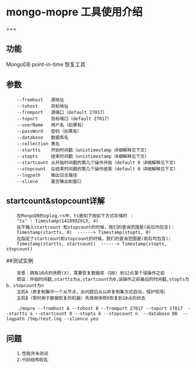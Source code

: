 # mongo-mopre 工具使用介绍
===


## 功能
 MongoDB point-in-time 恢复工具

## 参数
		--fromhost   源地址
		--tohost     目标地址
		--fromport   源端口（default 27017）
		--toport     目标端口（default 27017）
		--userName   用户名（如果有）
		--passWord   密码（如果有）
		--database   数据库名
		--collection 表名 
		--startts    开始时间戳（unixtimestamp 详细解释见下文） 
		--stopts     结束时间戳（unixtimestamp 详细解释见下文） 
		--startcount 从开始时间戳的第几个操作开始（default 0 详细解释见下文）
		--stopcount  在结束时间戳的第几个操作结束（default 0 详细解释见下文）
		--logpath    输出日志路径
		--sliece     是否输出到窗口 


## startcount&stopcount详解
		在MongoDB的oplog.rs中，ts是如下按如下方式存储的 ：
		"ts" : Timestamp(1419992913, 4)
		在不输入startcount 和stopcount的时候，我们的查询范围是(前后均包含)：
		Timestamp(startts, 0)  ------> Timestamp(stopts, 0)
		在指定了startcount和stopcount的时候，我们的查询范围是(前后均包含):
		Timestamp(startts, startcount)  ------> Timestamp(stopts, stopcount)




##测试实例

		背景：拥有10点的快照(X)，需要恢复数据库 (DB) 到12点某个误操作之前
		假设：开始时间戳,startts为a,startcount为0,误操作之前最后的时间戳,stopts为b，stopcount为n
		主机A（原复制集中一个从节点，出问题后从以非复制集方式启动，保护现场）
		主机B（零时用于数据恢复的机器）先使用快照X恢复到10点的状态

		./mopre --fromhost A --tohost B --fromport 27017 --toport 27017  --startts a --startcount 0 --stopts b --stopcount n  --database DB  --logpath /tmp/test.log --slience yes











## 问题
		1.性能并未测试
		2.代码结构较乱 
